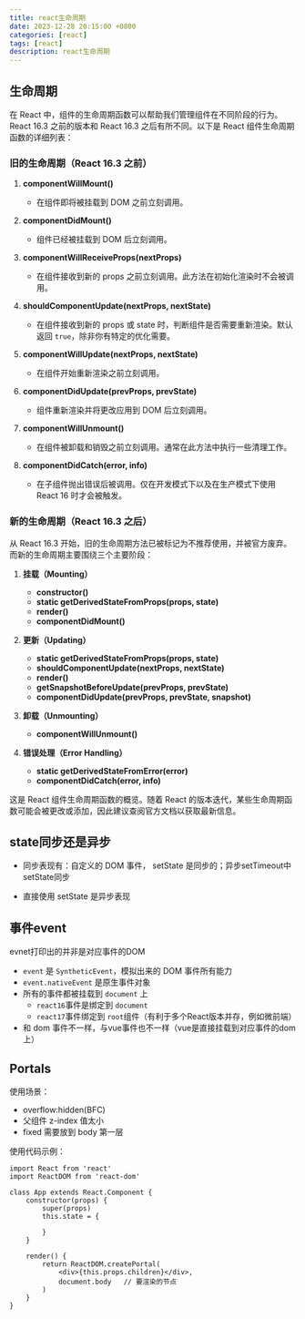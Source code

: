 ```yaml
---
title: react生命周期
date: 2023-12-28 20:15:00 +0800
categories: [react]
tags: [react]
description: react生命周期
---
```


## 生命周期
在 React 中，组件的生命周期函数可以帮助我们管理组件在不同阶段的行为。React 16.3 之前的版本和 React 16.3 之后有所不同。以下是 React 组件生命周期函数的详细列表：

### 旧的生命周期（React 16.3 之前）

1. **componentWillMount()**
    - 在组件即将被挂载到 DOM 之前立刻调用。

2. **componentDidMount()**
    - 组件已经被挂载到 DOM 后立刻调用。

3. **componentWillReceiveProps(nextProps)**
    - 在组件接收到新的 props 之前立刻调用。此方法在初始化渲染时不会被调用。

4. **shouldComponentUpdate(nextProps, nextState)**
    - 在组件接收到新的 props 或 state 时，判断组件是否需要重新渲染。默认返回 `true`，除非你有特定的优化需要。

5. **componentWillUpdate(nextProps, nextState)**
    - 在组件开始重新渲染之前立刻调用。

6. **componentDidUpdate(prevProps, prevState)**
    - 组件重新渲染并将更改应用到 DOM 后立刻调用。

7. **componentWillUnmount()**
    - 在组件被卸载和销毁之前立刻调用。通常在此方法中执行一些清理工作。

8. **componentDidCatch(error, info)**
    - 在子组件抛出错误后被调用。仅在开发模式下以及在生产模式下使用 React 16 时才会被触发。

### 新的生命周期（React 16.3 之后）

从 React 16.3 开始，旧的生命周期方法已被标记为不推荐使用，并被官方废弃。而新的生命周期主要围绕三个主要阶段：

1. **挂载（Mounting）**
    - **constructor()**
    - **static getDerivedStateFromProps(props, state)**
    - **render()**
    - **componentDidMount()**

2. **更新（Updating）**
    - **static getDerivedStateFromProps(props, state)**
    - **shouldComponentUpdate(nextProps, nextState)**
    - **render()**
    - **getSnapshotBeforeUpdate(prevProps, prevState)**
    - **componentDidUpdate(prevProps, prevState, snapshot)**

3. **卸载（Unmounting）**
    - **componentWillUnmount()**

4. **错误处理（Error Handling）**
    - **static getDerivedStateFromError(error)**
    - **componentDidCatch(error, info)**

这是 React 组件生命周期函数的概览。随着 React 的版本迭代，某些生命周期函数可能会被更改或添加，因此建议查阅官方文档以获取最新信息。


## state同步还是异步
- 同步表现有：自定义的 DOM 事件， setState 是同步的；异步setTimeout中 setState同步

- 直接使用 setState 是异步表现

## 事件event
evnet打印出的并非是对应事件的DOM
- `event` 是 `SyntheticEvent`，模拟出来的 DOM 事件所有能力
- `event.nativeEvent` 是原生事件对象
- 所有的事件都被挂载到 `document` 上
    - `react16`事件是绑定到  `document`
    - `react17`事件绑定到 `root`组件（有利于多个React版本并存，例如微前端）
- 和 dom 事件不一样，与vue事件也不一样（vue是直接挂载到对应事件的dom上）


## Portals
使用场景：
- overflow:hidden(BFC)
- 父组件 z-index 值太小
- fixed 需要放到 body 第一层

使用代码示例：
```react
import React from 'react'
import ReactDOM from 'react-dom'

class App extends React.Component {
    constructor(props) {
        super(props)
        this.state = {

        }
    }

    render() {
        return ReactDOM.createPortal(
            <div>{this.props.children}</div>,
            document.body   // 要渲染的节点
        )
    }
}

```


